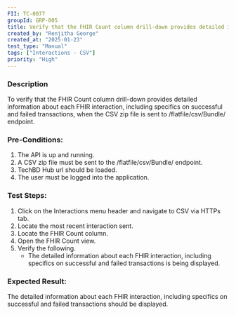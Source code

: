 ```yaml
---
FII: TC-0077
groupId: GRP-005
title: Verify that the FHIR Count column drill-down provides detailed information about each FHIR interaction
created_by: "Renjitha George"
created_at: "2025-01-23"
test_type: "Manual"
tags: ["Interactions - CSV"]
priority: "High"
---
```


### Description

To verify that the FHIR Count column drill-down provides detailed information
about each FHIR interaction, including specifics on successful and failed
transactions, when the CSV zip file is sent to /flatfile/csv/Bundle/ endpoint.

### Pre-Conditions:

1. The API is up and running.
2. A CSV zip file must be sent to the /flatfile/csv/Bundle/ endpoint.
3. TechBD Hub url should be loaded.
4. The user must be logged into the application.

### Test Steps:

1. Click on the Interactions menu header and navigate to CSV via HTTPs tab.
2. Locate the most recent interaction sent.
3. Locate the FHIR Count column.
4. Open the FHIR Count view.
5. Verify the following.
   - The detailed information about each FHIR interaction, including specifics
     on successful and failed transactions is being displayed.

### Expected Result:

The detailed information about each FHIR interaction, including specifics on
successful and failed transactions should be displayed.
